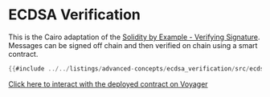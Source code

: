 # ECDSA Verification

This is the Cairo adaptation of the [Solidity by Example - Verifying Signature](https://solidity-by-example.org/signature/).
Messages can be signed off chain and then verified on chain using a smart contract.

```rust
{{#include ../../listings/advanced-concepts/ecdsa_verification/src/ecdsa_verification.cairo}}
```

[Click here to interact with the deployed contract on Voyager](https://goerli.voyager.online/contract/0x070bad62072d2a30fd08a95e9de99828955cfcffc40eac8adf3b21e9970590be#writeContract)
